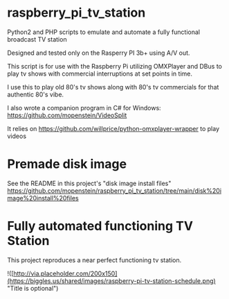 # raspberry_pi_tv_station

Python2 and PHP scripts to emulate and automate a fully functional broadcast TV station

Designed and tested only on the Rasperry PI 3b+ using A/V out. 

This script is for use with the Raspberry Pi utilizing OMXPlayer and DBus to play tv shows with commercial interruptions at set points in time.

I use this to play old 80's tv shows along with 80's tv commercials for that authentic 80's vibe.

I also wrote a companion program in C# for Windows: https://github.com/mopenstein/VideoSplit

It relies on https://github.com/willprice/python-omxplayer-wrapper to play videos

# Premade disk image

See the README in this project's "disk image install files" https://github.com/mopenstein/raspberry_pi_tv_station/tree/main/disk%20image%20install%20files

# Fully automated functioning TV Station

This project reproduces a near perfect functioning tv station.

!([http://via.placeholder.com/200x150](https://biggles.us/shared/images/raspberry-pi-tv-station-schedule.png) "Title is optional")
